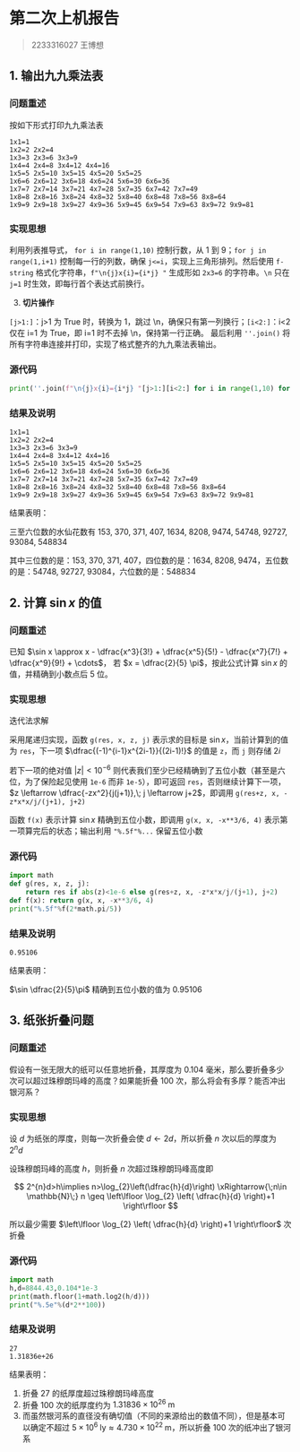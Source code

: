 # 第二次上机报告

> 2233316027 王博想

## 1. 输出九九乘法表

### 问题重述

按如下形式打印九九乘法表

```
1x1=1 
1x2=2 2x2=4 
1x3=3 2x3=6 3x3=9 
1x4=4 2x4=8 3x4=12 4x4=16 
1x5=5 2x5=10 3x5=15 4x5=20 5x5=25 
1x6=6 2x6=12 3x6=18 4x6=24 5x6=30 6x6=36 
1x7=7 2x7=14 3x7=21 4x7=28 5x7=35 6x7=42 7x7=49 
1x8=8 2x8=16 3x8=24 4x8=32 5x8=40 6x8=48 7x8=56 8x8=64 
1x9=9 2x9=18 3x9=27 4x9=36 5x9=45 6x9=54 7x9=63 8x9=72 9x9=81 
```

### 实现思想

利用列表推导式， `for i in range(1,10)` 控制行数，从 1 到 9；`for j in range(1,i+1)` 控制每一行的列数，确保 `j<=i`，实现上三角形排列。然后使用 `f-string` 格式化字符串，`f"\n{j}x{i}={i*j} "` 生成形如 `2x3=6` 的字符串。`\n` 只在 `j=1` 时生效，即每行首个表达式前换行。

3. **切片操作**

`[j>1:]`：j>1 为 True 时，转换为 1，跳过 \n，确保只有第一列换行；`[i<2:]`：i<2 仅在 i=1 为 True，即 i=1 时不去掉 \n，保持第一行正确。
最后利用 `''.join()` 将所有字符串连接并打印，实现了格式整齐的九九乘法表输出。

### 源代码

```python
print(''.join(f"\n{j}x{i}={i*j} "[j>1:][i<2:] for i in range(1,10) for j in range(1,i+1)))
```

### 结果及说明

```
1x1=1 
1x2=2 2x2=4 
1x3=3 2x3=6 3x3=9 
1x4=4 2x4=8 3x4=12 4x4=16 
1x5=5 2x5=10 3x5=15 4x5=20 5x5=25 
1x6=6 2x6=12 3x6=18 4x6=24 5x6=30 6x6=36 
1x7=7 2x7=14 3x7=21 4x7=28 5x7=35 6x7=42 7x7=49 
1x8=8 2x8=16 3x8=24 4x8=32 5x8=40 6x8=48 7x8=56 8x8=64 
1x9=9 2x9=18 3x9=27 4x9=36 5x9=45 6x9=54 7x9=63 8x9=72 9x9=81 
```

结果表明：

三至六位数的水仙花数有 $153, \; 370, \; 371, \; 407, \;  1634, \; 8208, \; 9474, \; 54748, \; 92727, \; 93084, \; 548834$

其中三位数的是：$153, \; 370,\;371, \;407$，四位数的是：$1634, \;8208,\;9474$，五位数的是：$54748 ,\;92727 , \;93084$，六位数的是：$548834$ 

## 2. 计算 $\sin x$ 的值

### 问题重述

已知 $\sin x \approx x - \dfrac{x^3}{3!} + \dfrac{x^5}{5!} - \dfrac{x^7}{7!} + \dfrac{x^9}{9!} + \cdots$， 若 $x = \dfrac{2}{5} \pi$，按此公式计算 $\sin x$ 的值，并精确到小数点后 $5$ 位。

### 实现思想

迭代法求解

采用尾递归实现，函数 `g(res, x, z, j)` 表示求的目标是 $\sin x$，当前计算到的值为 `res`，下一项 $\dfrac{(-1)^{i-1}x^{2i-1}}{(2i-1)!}$ 的值是 `z`，而 `j` 则存储 $2i$

若下一项的绝对值 $|z|<10^{-6}$ 则代表我们至少已经精确到了五位小数（甚至是六位，为了保险起见使用 `1e-6` 而非 `1e-5`），即可返回 `res`，否则继续计算下一项，$z \leftarrow \dfrac{-zx^2}{j(j+1)},\; j \leftarrow j+2$，即调用 `g(res+z, x, -z*x*x/j/(j+1), j+2)`

函数 `f(x)` 表示计算 $\sin x$ 精确到五位小数，即调用 `g(x, x, -x**3/6, 4)` 表示第一项算完后的状态；输出利用 `"%.5f"%...` 保留五位小数

### 源代码

```python
import math
def g(res, x, z, j):
    return res if abs(z)<1e-6 else g(res+z, x, -z*x*x/j/(j+1), j+2)
def f(x): return g(x, x, -x**3/6, 4)
print("%.5f"%f(2*math.pi/5))
```

### 结果及说明

```
0.95106
```

结果表明：

$\sin \dfrac{2}{5}\pi$ 精确到五位小数的值为 $0.95106$

## 3. 纸张折叠问题

### 问题重述

假设有一张无限大的纸可以任意地折叠，其厚度为 $0.104$ 毫米，那么要折叠多少次可以超过珠穆朗玛峰的高度？如果能折叠 $100$ 次，那么将会有多厚？能否冲出银河系？

### 实现思想

设 $d$ 为纸张的厚度，则每一次折叠会使 $d \leftarrow 2d$，所以折叠 $n$ 次以后的厚度为 $2^{n}d$

设珠穆朗玛峰的高度 $h$，则折叠 $n$ 次超过珠穆朗玛峰高度即

$$
2^{n}d>h\implies n>\log_{2}\left(\dfrac{h}{d}\right) \xRightarrow{\;n\in \mathbb{N}\;} n \geq \left\lfloor \log_{2} \left( \dfrac{h}{d} \right)+1  \right\rfloor 
$$

所以最少需要 $\left\lfloor \log_{2} \left( \dfrac{h}{d} \right)+1  \right\rfloor$ 次折叠

### 源代码

```python
import math
h,d=8844.43,0.104*1e-3
print(math.floor(1+math.log2(h/d)))
print("%.5e"%(d*2**100))
```

### 结果及说明

```
27
1.31836e+26
```

结果表明：

1. 折叠 $27$ 的纸厚度超过珠穆朗玛峰高度
2. 折叠 $100$ 次的纸厚度约为 $1.31836 \times 10^{26} \;\mathrm{m}$
3. 而虽然银河系的直径没有确切值（不同的来源给出的数值不同），但是基本可以确定不超过 $5 \times 10 ^{6}\; \text{ly} \approx 4.730 \times 10 ^{22}\;\mathrm{m}$，所以折叠 $100$ 次的纸冲出了银河系
